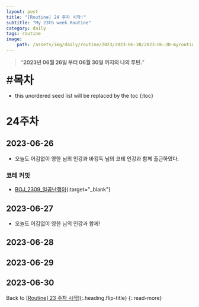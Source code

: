 ```yaml
---
layout: post
title: "[Routine] 24 주차 시작!"
subtitle: "My 23th week Routine"
category: daily
tags: routine
image:
    path: /assets/img/daily/routine/2023/2023-06-30/2023-06-30-myroutine-24th.png
---
```


> “**2023년 06월 26일 부터 06월 30일 까지의 나의 루틴.**”

<span style="font-size:30px;">\#**목차**</span>
* this unordered seed list will be replaced by the toc
{:toc}

# 24주차
## 2023-06-26
- 오늘도 어김없이 영한 님의 인강과 바킹독 님의 코테 인강과 함께 출근하였다.

### 코테 커밋
- [BOJ_2309_일곱난쟁이]{:target="_blank"}

## 2023-06-27
- 오늘도 어김없이 영한 님의 인강과 함께!

## 2023-06-28
## 2023-06-29
## 2023-06-30

Back to [[Routine] 23 주차 시작!](./2023-06-25-week-23th.md){:.heading.flip-title}
{:.read-more}

[//]: # (Continue with [[Routine] 24 주차 시작!]&#40;./2023-06-12-week-22th.md&#41;{:.heading.flip-title})
[//]: # ({:.read-more})

<!-- Links -->

<!-- Study Links -->

<!-- Commit Links -->
[BOJ_2309_일곱난쟁이]: https://github.com/thisiswoo/coding-test-practice/commit/186c744f7b50a91c38ee5a3a924922ff82f214ab